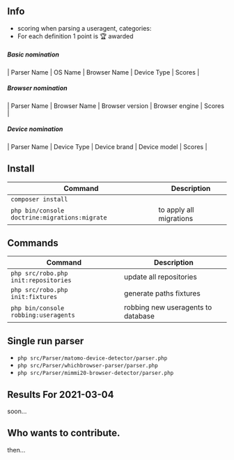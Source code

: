 Info
---
* scoring when parsing a useragent, categories:
* For each definition 1 point is 🏆 awarded

##### Basic nomination
| Parser Name | OS Name | Browser Name | Device Type | Scores |

##### Browser nomination
| Parser Name | Browser Name | Browser version | Browser engine | Scores |

##### Device nomination
| Parser Name | Device Type | Device brand | Device model | Scores |


Install 
---
| Command | Description |
| --- | --- |
| `composer install`                      |                         |
| `php bin/console doctrine:migrations:migrate` | to apply all migrations | 
 
Commands  
---
| Command | Description |
| --- | --- |
| `php src/robo.php init:repositories`  | update all repositories |
| `php src/robo.php init:fixtures`      | generate paths fixtures |
| `php bin/console robbing:useragents`  | robbing new useragents to database |


Single run parser
---
* `php src/Parser/matomo-device-detector/parser.php`
* `php src/Parser/whichbrowser-parser/parser.php`
* `php src/Parser/mimmi20-browser-detector/parser.php`


Results For 2021-03-04
---
soon...


Who wants to contribute.
---
then...